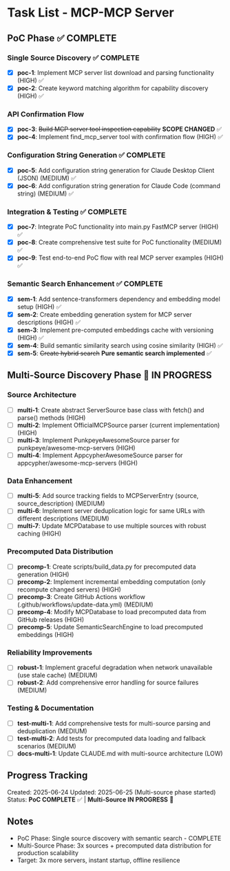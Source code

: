 # Task List - MCP-MCP Server

## PoC Phase ✅ COMPLETE
### Single Source Discovery ✅ COMPLETE
- [x] **poc-1**: Implement MCP server list download and parsing functionality (HIGH) ✅
- [x] **poc-2**: Create keyword matching algorithm for capability discovery (HIGH) ✅

### API Confirmation Flow  
- [x] **poc-3**: ~~Build MCP server tool inspection capability~~ **SCOPE CHANGED** ✅
- [x] **poc-4**: Implement find_mcp_server tool with confirmation flow (HIGH) ✅

### Configuration String Generation ✅ COMPLETE
- [x] **poc-5**: Add configuration string generation for Claude Desktop Client (JSON) (MEDIUM) ✅
- [x] **poc-6**: Add configuration string generation for Claude Code (command string) (MEDIUM) ✅

### Integration & Testing ✅ COMPLETE
- [x] **poc-7**: Integrate PoC functionality into main.py FastMCP server (HIGH) ✅
- [x] **poc-8**: Create comprehensive test suite for PoC functionality (MEDIUM) ✅
- [x] **poc-9**: Test end-to-end PoC flow with real MCP server examples (HIGH) ✅

### Semantic Search Enhancement ✅ COMPLETE
- [x] **sem-1**: Add sentence-transformers dependency and embedding model setup (HIGH) ✅
- [x] **sem-2**: Create embedding generation system for MCP server descriptions (HIGH) ✅
- [x] **sem-3**: Implement pre-computed embeddings cache with versioning (HIGH) ✅
- [x] **sem-4**: Build semantic similarity search using cosine similarity (HIGH) ✅
- [x] **sem-5**: ~~Create hybrid search~~ **Pure semantic search implemented** ✅

## Multi-Source Discovery Phase 🚧 IN PROGRESS
### Source Architecture
- [ ] **multi-1**: Create abstract ServerSource base class with fetch() and parse() methods (HIGH)
- [ ] **multi-2**: Implement OfficialMCPSource parser (current implementation) (HIGH)
- [ ] **multi-3**: Implement PunkpeyeAwesomeSource parser for punkpeye/awesome-mcp-servers (HIGH)
- [ ] **multi-4**: Implement AppcypherAwesomeSource parser for appcypher/awesome-mcp-servers (HIGH)

### Data Enhancement
- [ ] **multi-5**: Add source tracking fields to MCPServerEntry (source, source_description) (MEDIUM)
- [ ] **multi-6**: Implement server deduplication logic for same URLs with different descriptions (MEDIUM)
- [ ] **multi-7**: Update MCPDatabase to use multiple sources with robust caching (HIGH)

### Precomputed Data Distribution
- [ ] **precomp-1**: Create scripts/build_data.py for precomputed data generation (HIGH)
- [ ] **precomp-2**: Implement incremental embedding computation (only recompute changed servers) (HIGH)
- [ ] **precomp-3**: Create GitHub Actions workflow (.github/workflows/update-data.yml) (MEDIUM)
- [ ] **precomp-4**: Modify MCPDatabase to load precomputed data from GitHub releases (HIGH)
- [ ] **precomp-5**: Update SemanticSearchEngine to load precomputed embeddings (HIGH)

### Reliability Improvements
- [ ] **robust-1**: Implement graceful degradation when network unavailable (use stale cache) (MEDIUM)
- [ ] **robust-2**: Add comprehensive error handling for source failures (MEDIUM)

### Testing & Documentation
- [ ] **test-multi-1**: Add comprehensive tests for multi-source parsing and deduplication (MEDIUM)
- [ ] **test-multi-2**: Add tests for precomputed data loading and fallback scenarios (MEDIUM)
- [ ] **docs-multi-1**: Update CLAUDE.md with multi-source architecture (LOW)

## Progress Tracking
Created: 2025-06-24
Updated: 2025-06-25 (Multi-source phase started)
Status: **PoC COMPLETE** ✅ | **Multi-Source IN PROGRESS** 🚧

## Notes
- PoC Phase: Single source discovery with semantic search - COMPLETE
- Multi-Source Phase: 3x sources + precomputed data distribution for production scalability
- Target: 3x more servers, instant startup, offline resilience